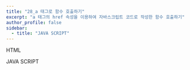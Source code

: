 ```yaml
---
title: "28_a 태그로 함수 호출하기"
excerpt: "a 태그의 href 속성을 이용하여 자바스크립트 코드로 작성한 함수 호출하기"
author_profile: false
sidebar:
  - title: "JAVA SCRIPT"
---
```

HTML
<script src="https://gist.github.com/nyj001012/6ba0e75b0f9b06fcf9cc58906f7c7f69.js"></script>
JAVA SCRIPT
<script src="https://gist.github.com/nyj001012/3fba59b0275cf9ed398a9aa36b295839.js"></script>
